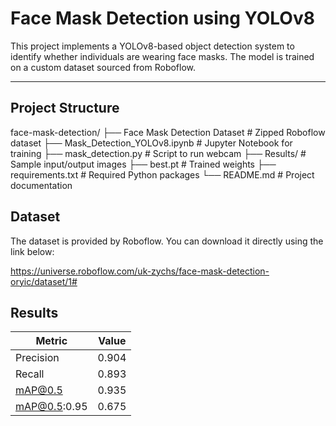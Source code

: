 # Face Mask Detection using YOLOv8

This project implements a YOLOv8-based object detection system to identify whether individuals are wearing face masks. The model is trained on a custom dataset sourced from Roboflow.

---

## Project Structure

face-mask-detection/
├── Face Mask Detection Dataset # Zipped Roboflow dataset
├── Mask_Detection_YOLOv8.ipynb # Jupyter Notebook for training
├── mask_detection.py # Script to run webcam
├── Results/ # Sample input/output images
├── best.pt # Trained weights
├── requirements.txt # Required Python packages
└── README.md # Project documentation

## Dataset

The dataset is provided by Roboflow. You can download it directly using the link below:

https://universe.roboflow.com/uk-zychs/face-mask-detection-oryic/dataset/1#

## Results

| **Metric**     | **Value** |
|----------------|-----------|
| Precision      | 0.904     |
| Recall         | 0.893     |
| mAP@0.5        | 0.935     |
| mAP@0.5:0.95   | 0.675     |


